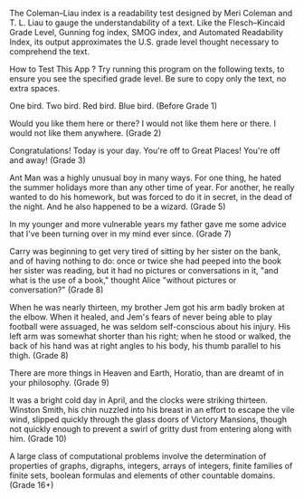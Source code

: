 The Coleman–Liau index is a readability test designed by Meri Coleman and T. L. Liau to gauge the understandability of a text. Like the Flesch–Kincaid Grade Level, Gunning fog index, SMOG index, and Automated Readability Index, its output approximates the U.S. grade level thought necessary to comprehend the text.

How to Test This App ?
Try running this program on the following texts, to ensure you see the specified grade level. Be sure to copy only the text, no extra spaces.

One bird. Two bird. Red bird. Blue bird. (Before Grade 1)

Would you like them here or there? I would not like them here or there. I would not like them anywhere. (Grade 2)

Congratulations! Today is your day. You're off to Great Places! You're off and away! (Grade 3)

Ant Man was a highly unusual boy in many ways. For one thing, he hated the summer holidays more than any other time of year. For another, he really wanted to do his homework, but was forced to do it in secret, in the dead of the night. And he also happened to be a wizard. (Grade 5)

In my younger and more vulnerable years my father gave me some advice that I've been turning over in my mind ever since. (Grade 7)

Carry was beginning to get very tired of sitting by her sister on the bank, and of having nothing to do: once or twice she had peeped into the book her sister was reading, but it had no pictures or conversations in it, "and what is the use of a book," thought Alice "without pictures or conversation?" (Grade 8)

When he was nearly thirteen, my brother Jem got his arm badly broken at the elbow. When it healed, and Jem's fears of never being able to play football were assuaged, he was seldom self-conscious about his injury. His left arm was somewhat shorter than his right; when he stood or walked, the back of his hand was at right angles to his body, his thumb parallel to his thigh. (Grade 8)

There are more things in Heaven and Earth, Horatio, than are dreamt of in your philosophy. (Grade 9)

It was a bright cold day in April, and the clocks were striking thirteen. Winston Smith, his chin nuzzled into his breast in an effort to escape the vile wind, slipped quickly through the glass doors of Victory Mansions, though not quickly enough to prevent a swirl of gritty dust from entering along with him. (Grade 10)

A large class of computational problems involve the determination of properties of graphs, digraphs, integers, arrays of integers, finite families of finite sets, boolean formulas and elements of other countable domains. (Grade 16+)